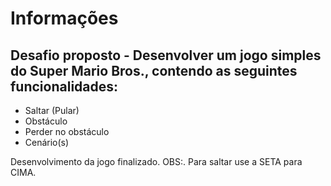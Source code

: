 # Informações

## Desafio proposto - Desenvolver um jogo simples do Super Mario Bros., contendo as seguintes funcionalidades:
* Saltar (Pular)
* Obstáculo
* Perder no obstáculo
* Cenário(s)

Desenvolvimento da jogo finalizado. 
OBS:. Para saltar use a SETA para CIMA.